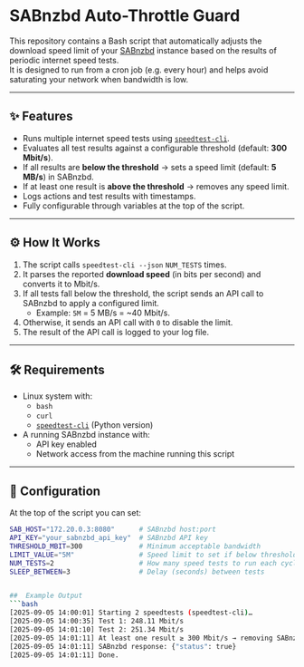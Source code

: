 # SABnzbd Auto-Throttle Guard

This repository contains a Bash script that automatically adjusts the download speed limit of your [SABnzbd](https://sabnzbd.org/) instance based on the results of periodic internet speed tests.  
It is designed to run from a cron job (e.g. every hour) and helps avoid saturating your network when bandwidth is low.

---

## ✨ Features

- Runs multiple internet speed tests using [`speedtest-cli`](https://github.com/sivel/speedtest-cli).
- Evaluates all test results against a configurable threshold (default: **300 Mbit/s**).
- If all results are **below the threshold** → sets a speed limit (default: **5 MB/s**) in SABnzbd.  
- If at least one result is **above the threshold** → removes any speed limit.
- Logs actions and test results with timestamps.
- Fully configurable through variables at the top of the script.

---

## ⚙️ How It Works

1. The script calls `speedtest-cli --json` `NUM_TESTS` times.  
2. It parses the reported **download speed** (in bits per second) and converts it to Mbit/s.  
3. If all tests fall below the threshold, the script sends an API call to SABnzbd to apply a configured limit.  
   - Example: `5M` = 5 MB/s = ~40 Mbit/s.  
4. Otherwise, it sends an API call with `0` to disable the limit.  
5. The result of the API call is logged to your log file.

---

## 🛠 Requirements

- Linux system with:
  - `bash`
  - `curl`
  - [`speedtest-cli`](https://github.com/sivel/speedtest-cli) (Python version)  
- A running SABnzbd instance with:
  - API key enabled  
  - Network access from the machine running this script  

---

## 🔧 Configuration

At the top of the script you can set:

```bash
SAB_HOST="172.20.0.3:8080"      # SABnzbd host:port
API_KEY="your_sabnzbd_api_key"  # SABnzbd API key
THRESHOLD_MBIT=300              # Minimum acceptable bandwidth
LIMIT_VALUE="5M"                # Speed limit to set if below threshold
NUM_TESTS=2                     # How many speed tests to run each cycle
SLEEP_BETWEEN=3                 # Delay (seconds) between tests


##  Example Output
```bash
[2025-09-05 14:00:01] Starting 2 speedtests (speedtest-cli)…
[2025-09-05 14:00:35] Test 1: 248.11 Mbit/s
[2025-09-05 14:01:10] Test 2: 251.34 Mbit/s
[2025-09-05 14:01:11] At least one result ≥ 300 Mbit/s → removing SABnzbd limit…
[2025-09-05 14:01:11] SABnzbd response: {"status": true}
[2025-09-05 14:01:11] Done.

